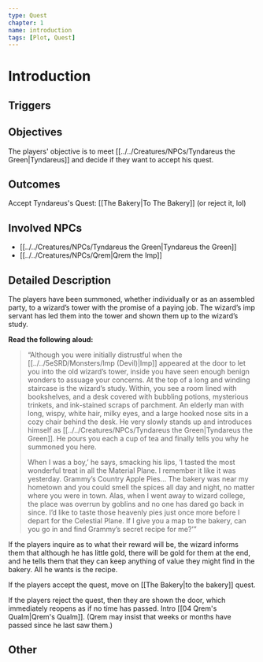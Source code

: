 ```yaml
---
type: Quest
chapter: 1
name: introduction
tags: [Plot, Quest]
---
```


# Introduction

## Triggers

## Objectives
The players' objective is to meet [[../../Creatures/NPCs/Tyndareus the Green|Tyndareus]] and decide if they want to accept his quest. 

## Outcomes
Accept Tyndareus's Quest: [[The Bakery|To The Bakery]]
(or reject it, lol) 

## Involved NPCs
- [[../../Creatures/NPCs/Tyndareus the Green|Tyndareus the Green]]
- [[../../Creatures/NPCs/Qrem|Qrem the Imp]] 

## Detailed Description
The players have been summoned, whether individually or as an assembled party, to a wizard’s tower with the promise of a paying job. The wizard’s imp servant has led them into the tower and shown them up to the wizard’s study. 

**Read the following aloud:**

> “Although you were initially distrustful when the [[../../5eSRD/Monsters/Imp (Devil)|Imp]] appeared at the door to let you into the old wizard’s tower, inside you have seen enough benign wonders to assuage your concerns. At the top of a long and winding staircase is the wizard’s study. Within, you see a room lined with bookshelves, and a desk covered with bubbling potions, mysterious trinkets, and ink-stained scraps of parchment. An elderly man with long, wispy, white hair, milky eyes, and a large hooked nose sits in a cozy chair behind the desk. He very slowly stands up and introduces himself as [[../../Creatures/NPCs/Tyndareus the Green|Tyndareus the Green]]. He pours you each a cup of tea and finally tells you why he summoned you here.
> 
> When I was a boy,’ he says, smacking his lips, ‘I tasted the most wonderful treat in all the Material Plane. I remember it like it was yesterday. Grammy’s Country Apple Pies… The bakery was near my hometown and you could smell the spices all day and night, no matter where you were in town. Alas, when I went away to wizard college, the place was overrun by goblins and no one has dared go back in since. I’d like to taste those heavenly pies just once more before I depart for the Celestial Plane. If I give you a map to the bakery, can you go in and find Grammy’s secret recipe for me?’”

If the players inquire as to what their reward will be, the wizard informs them that although he has little gold, there will be gold for them at the end, and he tells them that they can keep anything of value they might find in the bakery.  All he wants is the recipe. 

If the players accept the quest, move on [[The Bakery|to the bakery]] quest. 

If the players reject the quest, then they are shown the door, which immediately reopens as if no time has passed. Intro [[04 Qrem's Qualm|Qrem's Qualm]]. (Qrem may insist that weeks or months have passed since he last saw them.)

## Other